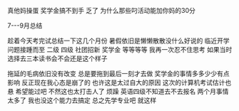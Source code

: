 真他妈操蛋 奖学金搞不到手 乏了 为什么那些叼活动能加你妈的30分

7---9月总结

趁着今天考完试总结一下这几个月份 暑假依旧是懒懒散散没什么好说的 临近开学 问题接踵而至 二级 四级 社团招新 奖学金 等等等等 我再一次忍不住思考 如果当时选择去三本读书会不会还是这个样子

拖延的毛病依旧没有改变 总是要拖到最后一刻才去做 奖学金的事情多多少少有点影响 反正现在我心态是崩了的 也许这是太过自大的原因 这次的计算机考试估计也悬 希望能过吧 不然这也太打击人了 烦躁 英语四级不知道去不去报名 两个月事情太多了 我也没这个能力去搞定 总之先学专业吧 就这样